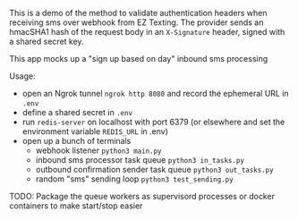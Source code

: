 This is a demo of the method to validate authentication headers when receiving sms over webhook from EZ Texting. The provider sends an hmacSHA1 hash of the request body in an `X-Signature` header, signed with a shared secret key. 

This app mocks up a "sign up based on day" inbound sms processing

Usage:
- open an Ngrok tunnel `ngrok http 8080` and record the ephemeral URL in `.env`
- define a shared secret in `.env`
- run `redis-server` on localhost with port 6379 (or elsewhere and set the environment variable `REDIS_URL` in .env)
- open up a bunch of terminals
    - webhook listener `python3 main.py`
    - inbound sms processor task queue `python3 in_tasks.py`
    - outbound confirmation sender task queue `python3 out_tasks.py`
    - random "sms" sending loop `python3 test_sending.py`

TODO: Package the queue workers as supervisord processes or docker containers to make start/stop easier